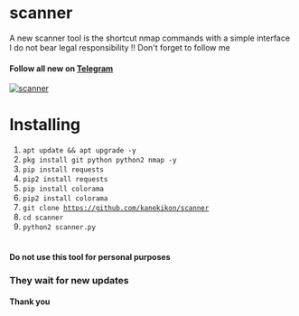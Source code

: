# scanner
A new scanner tool is the shortcut nmap commands with a simple interface
I do not bear legal responsibility !!
Don't forget to follow me
#### Follow all new on [Telegram](https://t.me/ssx3l)
<a href="https://ibb.co/DrbBMp2"><img src="https://i.ibb.co/phPHKyF/scanner.jpg" alt="scanner" border="0"></a>

# Installing
1. <code>apt update && apt upgrade -y</code>
2. <code>pkg install git python python2 nmap -y</code> 
3. <code>pip install requests </code>
4. <code>pip2 install requests </code>
5. <code>pip install colorama </code>
6. <code>pip2 install colorama </code>
7. <code>git clone https://github.com/kanekikon/scanner</code>
8. <code>cd scanner</code>
9. <code>python2 scanner.py</code><br><br>


#### Do not use this tool for personal purposes
### They wait for new updates
#### Thank you 
